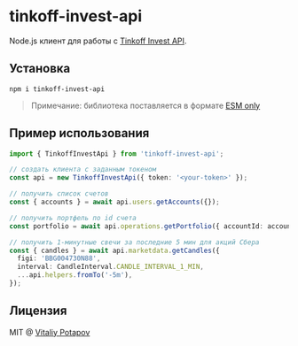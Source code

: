 # tinkoff-invest-api
Node.js клиент для работы с [Tinkoff Invest API](https://tinkoff.github.io/investAPI/).

## Установка
```
npm i tinkoff-invest-api
```
> Примечание: библиотека поставляется в формате [ESM only](https://gist.github.com/sindresorhus/a39789f98801d908bbc7ff3ecc99d99c)

## Пример использования
```ts
import { TinkoffInvestApi } from 'tinkoff-invest-api';

// создать клиента с заданным токеном
const api = new TinkoffInvestApi({ token: '<your-token>' });

// получить список счетов
const { accounts } = await api.users.getAccounts({});

// получить портфель по id счета
const portfolio = await api.operations.getPortfolio({ accountId: accounts[0].id });

// получить 1-минутные свечи за последние 5 мин для акций Сбера
const { candles } = await api.marketdata.getCandles({
  figi: 'BBG004730N88',
  interval: CandleInterval.CANDLE_INTERVAL_1_MIN,
  ...api.helpers.fromTo('-5m'),
});
```

## Лицензия
MIT @ [Vitaliy Potapov](https://github.com/vitalets)
